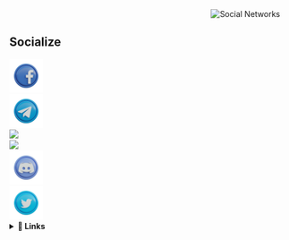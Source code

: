 <img align='right' height='160' style="margin-right:20px" src='pics/socialTree.gif' alt='Social Networks'>

<br>
<h2>Socialize</h2>

  <footer class="footer">
	<a href="https://www.facebook.com/profile.php?id=100089282311710">
		<aside class="facebook">
		<img src="pics/facebook.png" width="60">
		</aside>
	<a href="https://telegram.me/GerryLeng">
		<aside class="telegram">
		<img src="pics/telegram.png" width="60">
		</aside>
	<a href="https://www.instagram.com/gerry.leng/">
		<aside class="instagram">
		<img src="pics/instagram.png" width="60">
		</aside>
	<a href="https://www.linkedin.com/in/gerry-leng-8b71b4260/">
		<aside class="linkedin">
		<img src="pics/linkedin.png" width="60">
		</aside>
	<a href="https://discord.gg/afYYqqCu">
		<aside class="discord">
		<img src="pics/discord.png" width="60">
		</aside>
	<a href="https://twitter.com/user49994183">
		<aside class="twitter">
		<img src="pics/twitter.png" width="60">
		</aside>
	</a>


 
 </details>
 
 <details close="true">
  <summary><b> 🚀&nbsp;Links</b></summary>
  
<div align="center">
    
  <div>
  
  

</details>
